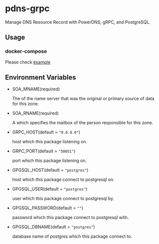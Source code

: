 # pdns-grpc

Manage DNS Resource Record with PowerDNS, gRPC, and PostgreSQL.

## Usage

### docker-compose 

Please check [example](https://github.com/KoyamaSohei/pdns-grpc/tree/master/example)

## Environment Variables

- SOA_MNAME(required)

  The <domain-name> of the name server that was the original or primary source of data for this zone.

- SOA_RNAME(required)

  A <domain-name> which specifies the mailbox of the person responsible for this zone.

- GRPC_HOST(default = `"0.0.0.0"`)

  host which this package listening on.

- GRPC_PORT(default = `"50051"`)

  port which this package listening on.

- GPGSQL_HOST(default = `"postgres"`)

  host which this package connect to postgresql on.

- GPGSQL_USER(default = `"postgres"`)

  user which this package connect to postgresql by.

- GPGSQL_PASSWORD(default = `""`)

  password which this package connect to postgresql with.

- GPGSQL_DBNAME(default = `"postgres"`)

  database name of postgres which this package connect to.
